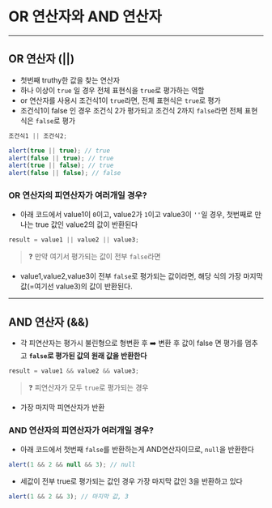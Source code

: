# OR 연산자와 AND 연산자

---

## OR 연산자 (||)

- 첫번째 truthy한 값을 찾는 연산자
- 하나 이상이 `true` 일 경우 전체 표현식을 `true`로 평가하는 역할
- or 연산자를 사용시 조건식1이 `true`라면, 전체 표현식은 `true`로 평가
- 조건식1이 false 인 경우 조건식 2가 평가되고 조건식 2까지 `false`라면 전체 표현식은 `false`로 평가

```js
조건식1 || 조건식2;

alert(true || true); // true
alert(false || true); // true
alert(true || false); // true
alert(false || false); // false
```

### OR 연산자의 피연산자가 여러개일 경우?

- 아래 코드에서 value1이 `0`이고, value2가 `1`이고 value3이 `''`일 경우, 첫번째로 만나는 true 값인 value2의 값이 반환된다

```js
result = value1 || value2 || value3;
```

> ❓ 만약 여기서 평가되는 값이 전부 `false`라면

- value1,value2,value3이 전부 `false`로 평가되는 값이라면, 해당 식의 가장 마지막 값(=여기선 value3)의 값이 반환된다.

---

## AND 연산자 (&&)

- 각 피연산자는 평가시 불린형으로 형변환 후 ➡️ 변환 후 값이 false 면 평가를 멈추고 **`false`로 평가된 값의 원래 값을 반환한다**

```js
result = value1 && value2 && value3;
```

> ❓ 피연산자가 모두 `true`로 평가되는 경우

- 가장 마지막 피연산자가 반환

### AND 연산자의 피연산자가 여러개일 경우?

- 아래 코드에서 첫번째 `false`를 반환하는게 AND연산자이므로, `null`을 반환한다

```js
alert(1 && 2 && null && 3); // null
```

- 세값이 전부 true로 평가되는 값인 경우 가장 마지막 값인 3을 반환하고 있다

```js
alert(1 && 2 && 3); // 마지막 값, 3
```
